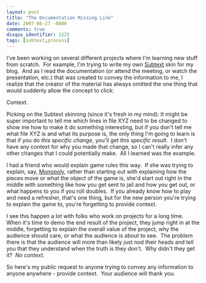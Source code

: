 ```yaml
---
layout: post
title: "The Documentation Missing Link"
date: 2007-06-27 -0800
comments: true
disqus_identifier: 1225
tags: [subtext,process]
---
```

I've been working on several different projects where I'm learning new
stuff from scratch.  For example, I'm trying to write my own
[Subtext](http://www.subtextproject.com) skin for my blog.  And as I
read the documentation (or attend the meeting, or watch the
presentation, etc.) that was created to convey the information to me, I
realize that the creator of the material has always omitted the one
thing that would suddenly allow the concept to click:

Context.

Picking on the Subtext skinning (since it's fresh in my mind): It might
be super important to tell me which lines in file XYZ need to be changed
to show me how to make it do something interesting, but if you don't
tell me what file XYZ is and what its purpose is, the only thing I'm
going to learn is that if you do *this specific change*, you'll get
*this specific result*.  I don't have any context for why you made that
change, so I can't really infer any other changes that I could
potentially make.  All I learned was the example.

I had a friend who would explain game rules this way.  If she was trying
to explain, say,
[Monopoly](http://en.wikipedia.org/wiki/Monopoly_(game)), rather than
starting out with explaining how the pieces move or what the object of
the game is, she'd start out right in the middle with something like how
you get sent to jail and how you get out, or what happens to you if you
roll doubles.  If you already know how to play and need a refresher,
that's one thing, but for the new person you're trying to explain the
game to, you're forgetting to provide context.

I see this happen a lot with folks who work on projects for a long
time.  When it's time to demo the end result of the project, they jump
right in at the middle, forgetting to explain the overall value of the
project, why the audience should care, or what the audience is about to
see.  The problem there is that the audience will more than likely just
nod their heads and tell you that they understand when the truth is they
don't.  Why didn't they get it?  *No context.*

So here's my public request to anyone trying to convey any information
to anyone anywhere - provide context.  Your audience will thank you.
